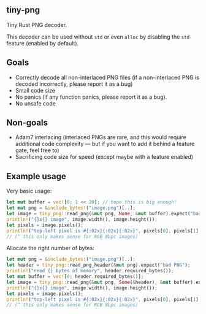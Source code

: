 ## tiny-png

Tiny Rust PNG decoder.

This decoder can be used without `std` or even `alloc` by disabling the `std` feature (enabled by default).

## Goals

- Correctly decode all non-interlaced PNG files (if a non-interlaced PNG is decoded incorrectly, please report it as a bug)
- Small code size
- No panics (if any function panics, please report it as a bug).
- No unsafe code

## Non-goals

- Adam7 interlacing (interlaced PNGs are rare, and this would require additional code complexity
  — but if you want to add it behind a feature gate, feel free to)
- Sacrificing code size for speed (except maybe with a feature enabled)

## Example usage

Very basic usage:

```rust
let mut buffer = vec![0; 1 << 20]; // hope this is big enough!
let mut png = &include_bytes!("image.png")[..];
let image = tiny_png::read_png(&mut png, None, &mut buffer).expect("bad PNG");
println!("{}x{} image", image.width(), image.height());
let pixels = image.pixels();
println!("top-left pixel is #{:02x}{:02x}{:02x}", pixels[0], pixels[1], pixels[2]);
// (^ this only makes sense for RGB 8bpc images)
```

Allocate the right number of bytes:

```rust
let mut png = &include_bytes!("image.png")[..];
let header = tiny_png::read_png_header(&mut png).expect("bad PNG");
println!("need {} bytes of memory", header.required_bytes());
let mut buffer = vec![0; header.required_bytes()];
let image = tiny_png::read_png(&mut png, Some(&header), &mut buffer).expect("bad PNG");
println!("{}x{} image", image.width(), image.height());
let pixels = image.pixels();
println!("top-left pixel is #{:02x}{:02x}{:02x}", pixels[0], pixels[1], pixels[2]);
// (^ this only makes sense for RGB 8bpc images)
```
